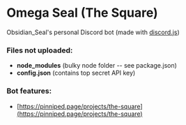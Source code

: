 # Omega Seal (The Square)

Obsidian_Seal's personal Discord bot (made with [discord.js](https://discord.js.org/))

### Files not uploaded:

-    **node_modules** (bulky node folder -- see package.json)
-    **config.json** (contains top secret API key)

### Bot features:

-    [https://pinniped.page/projects/the-square](https://pinniped.page/projects/the-square)
